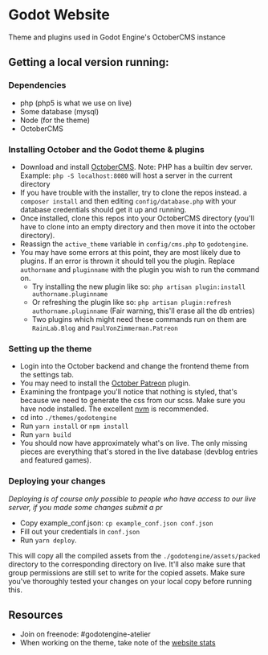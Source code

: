 # Godot Website
Theme and plugins used in Godot Engine's OctoberCMS instance

## Getting a local version running:

### Dependencies

- php (php5 is what we use on live)
- Some database (mysql)
- Node (for the theme)
- OctoberCMS

### Installing October and the Godot theme & plugins

- Download and install [OctoberCMS](http://octobercms.com/). Note: PHP has a builtin dev server. Example: `php -S localhost:8080` will host a server in the current directory 
- If you have trouble with the installer, try to clone the repos instead. a `composer install` and then editing `config/database.php` with your database credentials should get it up and running.
- Once installed, clone this repos into your OctoberCMS directory (you'll have to clone into an empty directory and then move it into the october directory).
- Reassign the `active_theme` variable in `config/cms.php` to `godotengine`. 
- You may have some errors at this point, they are most likely due to plugins. If an error is thrown it should tell you the plugin. Replace `authorname` and `pluginname` with the plugin you wish to run the command on.
  - Try installing the new plugin like so: `php artisan plugin:install authorname.pluginname`
  - Or refreshing the plugin like so: `php artisan plugin:refresh authorname.pluginname` (Fair warning, this'll erase all the db entries)
  - Two plugins which might need these commands run on them are `RainLab.Blog` and `PaulVonZimmerman.Patreon`
  
### Setting up the theme

- Login into the October backend and change the frontend theme from the settings tab.
- You may need to install the [October Patreon](https://github.com/pcvonz/oc-patreongoalstatus-plugin) plugin.
- Examining the frontpage you'll notice that nothing is styled, that's because we need to generate the css from our scss. Make sure you have node installed. The excellent [nvm](https://github.com/creationix/nvm) is recommended.
- cd into `./themes/godotengine`
- Run `yarn install` or `npm install`
- Run `yarn build`
- You should now have approximately what's on live. The only missing pieces are everything that's stored in the live database (devblog entries and featured games).

### Deploying your changes

*Deploying is of course only possible to people who have access to our live server, if you made some changes submit a pr*

- Copy example_conf.json: `cp example_conf.json conf.json`
- Fill out your credentials in `conf.json`
- Run `yarn deploy`.

This will copy all the compiled assets from the `./godotengine/assets/packed` directory to the corresponding directory on live. It'll also make sure that group permissions are still set to write for the copied assets. Make sure you've thoroughly tested your changes on your local copy before running this. 

## Resources

- Join on freenode: #godotengine-atelier
- When working on the theme, take note of the [website stats](https://stats.tuxfamily.org/godotengine.org)
